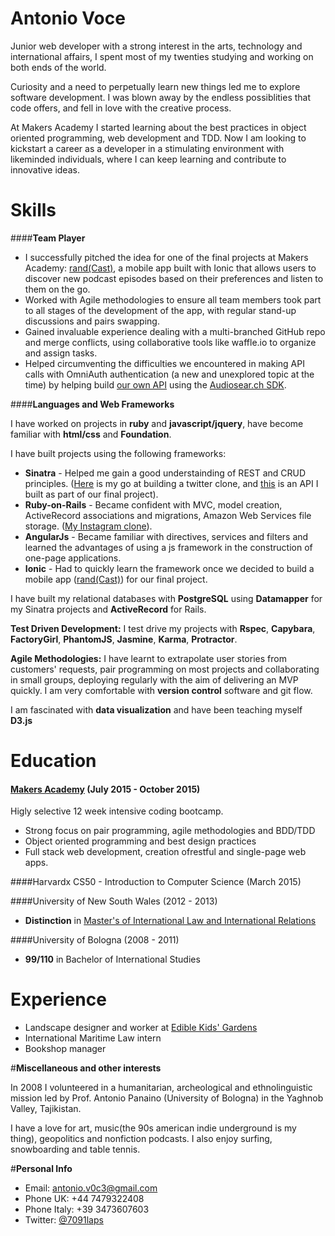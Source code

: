 # **Antonio Voce**

Junior web developer with a strong interest in the arts, technology and international affairs, I spent most of my twenties studying and working on both ends of the world.

Curiosity and a need to perpetually learn new things led me to explore software development. I was blown away by the endless possiblities that code offers, and fell in love with the creative process.

At Makers Academy I started learning about the best practices in object oriented programming, web development and TDD. Now I am looking to kickstart a career as a developer in a stimulating environment with likeminded individuals, where I can keep learning and contribute to innovative ideas.

# **Skills**

####**Team Player**

- I successfully pitched the idea for one of the final projects at Makers Academy: [rand(Cast)](https://github.com/ShuflCast/randCast), a mobile app built with Ionic that allows users to discover new podcast episodes based on their preferences and listen to them on the go.  
- Worked with Agile methodologies to ensure all team members took part to all stages of the development of the app, with regular stand-up discussions and pairs swapping.
- Gained invaluable experience dealing with a multi-branched GitHub repo and merge conflicts, using collaborative tools like waffle.io to organize and assign tasks.
- Helped circumventing the difficulties we encountered in making API calls with OmniAuth authentication (a new and unexplored topic at the time) by helping build [our own API](https://github.com/ShuflCast/podcast_api_sinatra) using the [Audiosear.ch SDK](https://github.com/popuparchive/audiosearch-client-ruby). 


####**Languages and Web Frameworks**

I have worked on projects in **ruby** and **javascript/jquery**, have become familiar with **html/css** and **Foundation**.

I have built projects using the following frameworks:
- **Sinatra** - Helped me gain a good understainding of REST and CRUD principles. ([Here](https://github.com/7091lapS/chitter-challenge) is my go at building a twitter clone, and [this](https://github.com/ShuflCast/podcast_api_sinatra) is an API I built as part of our final project).
- **Ruby-on-Rails** - Became confident with MVC, model creation, ActiveRecord associations and migrations, Amazon Web Services file storage. ([My Instagram clone](https://github.com/7091lapS/instagram-challenge)).   
- **AngularJs** - Became familiar with directives, services and filters and learned the advantages of using a js framework in the construction of one-page applications.
- **Ionic** - Had to quickly learn the framework once we decided to build a mobile app ([rand(Cast)](https://github.com/ShuflCast/randCast)) for our final project.

I have built my relational databases with **PostgreSQL** using **Datamapper** for my Sinatra projects and **ActiveRecord** for Rails.

**Test Driven Development:** I test drive my projects with **Rspec**, **Capybara**, **FactoryGirl**, **PhantomJS**, **Jasmine**, **Karma**, **Protractor**.

**Agile Methodologies:** I have learnt to extrapolate user stories from customers' requests, pair programming on most projects and collaborating in small groups, deploying regularly with the aim of delivering an MVP quickly. I am very comfortable with **version control** software and git flow.


I am fascinated with **data visualization** and have been teaching myself **D3.js**

# **Education**

#### [Makers Academy](http://www.makersacademy.com) (July 2015 - October 2015)

Higly selective 12 week intensive coding bootcamp.
- Strong focus on pair programming, agile methodologies and BDD/TDD
- Object oriented programming and best design practices
- Full stack web development, creation ofrestful and single-page web apps.

####Harvardx CS50 - Introduction to Computer Science (March 2015)


####University of New South Wales (2012 - 2013)

- **Distinction** in [Master's of International Law and International Relations](http://www.law.unsw.edu.au/future-students/programs/master-international-law-international-relations)


####University of Bologna (2008 - 2011)

- **99/110** in Bachelor of International Studies


# **Experience**

- Landscape designer and worker at [Edible Kids' Gardens](http://www.ediblekidsgardens.com.au)
- International Maritime Law intern
- Bookshop manager

#**Miscellaneous and other interests**

In 2008 I volunteered in a humanitarian, archeological and ethnolinguistic mission led by Prof. Antonio Panaino (University of Bologna) in the Yaghnob Valley, Tajikistan.

I have a love for art, music(the 90s american indie underground is my thing), geopolitics and nonfiction podcasts. I also enjoy surfing, snowboarding and table tennis. 

#**Personal Info**

- Email: [antonio.v0c3@gmail.com](antonio.v0c3@gmail.com)
- Phone UK: +44 7479322408 
- Phone Italy: +39 3473607603
- Twitter: [@7091laps](https://twitter.com/7091lapS)


